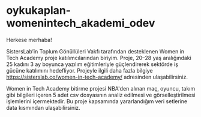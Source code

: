 # oykukaplan-womenintech_akademi_odev
Herkese merhaba!

SistersLab’in Toplum Gönüllüleri Vakfı tarafından desteklenen Women in Tech Academy proje katılımcılarından biriyim. Proje, 20–28 yaş aralığındaki 25 kadını 3 ay boyunca yazılım eğitimleriyle güçlendirerek sektörde iş gücüne katılımını hedefliyor. Projeyle ilgili daha fazla bilgiye https://sisterslab.co/women-in-tech-academy/ adresinden ulaşabilirsiniz.

Women in Tech Academy bitirme projesi NBA'den alınan maç, oyuncu, takım gibi bilgileri içeren 5 adet csv dosyasının analiz edilmesi ve görselleştirilmesi işlemlerini içermektedir. Bu proje kapsamında yararlandığım veri setlerine data kısmından ulaşabilirsiniz.
